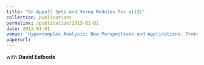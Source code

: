 ```yaml
---
title: "On Appell Sets and Verma Modules for sl(2)"
collection: publications
permalink: /publication/2013-01-01
date: 2013-01-01
venue: 'Hypercomplex Analysis: New Perspectives and Applications. Trends in Mathematics'
paperurl: 
---
```

with **David Eelbode**
